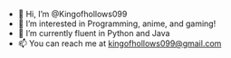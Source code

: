 - 👋 Hi, I’m @Kingofhollows099
- 👀 I’m interested in Programming, anime, and gaming!
- 🌱 I’m currently fluent in Python and Java
- 📫 You can reach me at kingofhollows099@gmail.com

<!---
Kingofhollows099/Kingofhollows099 is a ✨ special ✨ repository because its `README.md` (this file) appears on your GitHub profile.
You can click the Preview link to take a look at your changes.
--->
